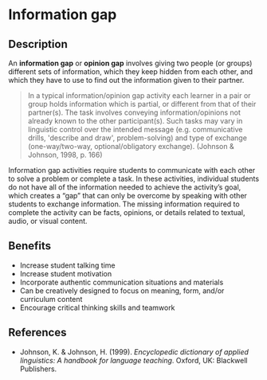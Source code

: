 # Information gap

## Description

An **information gap** or **opinion gap** involves giving two people (or groups) different sets of information, which they keep hidden from each other, and which they have to use to find out the information given to their partner.

> In a typical information/opinion gap activity each learner in a pair or group holds information which is partial, or different from that of their partner(s). The task involves conveying information/opinions not already known to the other participant(s). Such tasks may vary in linguistic control over the intended message (e.g. communicative drills, 'describe and draw', problem-solving) and type of exchange (one-way/two-way, optional/obligatory exchange). (Johnson & Johnson, 1998, p. 166)

Information gap activities require students to communicate with each other to solve a problem or complete a task. In these activities, individual students do not have all of the information needed to achieve the activity’s goal, which creates a “gap” that can only be overcome by speaking with other students to exchange information. The missing information required to complete the activity can be facts, opinions, or details related to textual, audio, or visual content.

## Benefits

* Increase student talking time
* Increase student motivation
* Incorporate authentic communication situations and materials
* Can be creatively designed to focus on meaning, form, and/or curriculum content
* Encourage critical thinking skills and teamwork

## References

* Johnson, K. & Johnson, H. (1999). _Encyclopedic dictionary of applied linguistics: A handbook for language teaching_. Oxford, UK: Blackwell Publishers.
